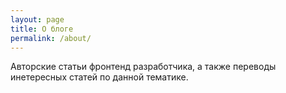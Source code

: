 ```yaml
---
layout: page
title: О блоге
permalink: /about/
---
```


Авторские статьи фронтенд разработчика, а также переводы инетересных статей по данной тематике.